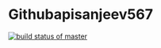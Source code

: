 # Githubapisanjeev567
[![build status of master](https://travis-ci.org/sanz94/Githubapisanjeev567.svg?branch=HW05a_mocking)](https://travis-ci.org/sanz94/Githubapisanjeev567)
